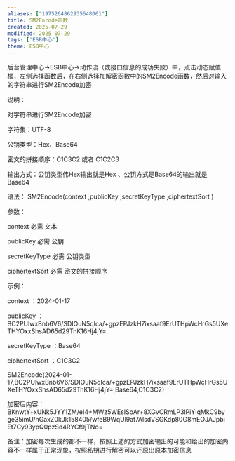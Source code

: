 ```yaml
---
aliases: ["1975264862935648061"]
title: SM2Encode函数
created: 2025-07-29
modified: 2025-07-29
tags: ['ESB中心']
theme: ESB中心
---
```


后台管理中心->ESB中心->动作流（或接口信息的成功失败）中，点击动态赋值框，左侧选择函数后，在右侧选择加解密函数中的SM2Encode函数，然后对输入的字符串进行SM2Encode加密

说明：

对字符串进行SM2Encode加密

字符集：UTF-8

公钥类型：Hex、Base64

密文的拼接顺序：C1C3C2 或者 C1C2C3

输出方式：公钥类型伟Hex输出就是Hex 、公钥方式是Base64的输出就是Base64

语法： SM2Encode(context ,publicKey ,secretKeyType ,ciphertextSort )

参数：

context 必需 文本

publicKey 必需 公钥

secretKeyType 必需 公钥类型

ciphertextSort 必需 密文的拼接顺序

示例：

context ：2024-01-17

publicKey ：BC2PUlwxBnb6V6/SDIOuN5qIca/+gpzEPJzkH7ixsaaf9ErUTHpWcHrGs5UXeTHYOxxShsAD65d29TnK16Hj4jY=

secretKeyType ：Base64

ciphertextSort ：C1C3C2

SM2Encode(2024-01-17,BC2PUlwxBnb6V6/SDIOuN5qIca/+gpzEPJzkH7ixsaaf9ErUTHpWcHrGs5UXeTHYOxxShsAD65d29TnK16Hj4jY=,Base64,C1C3C2)

加密后内容：BKnwtY+xUNk5JYY1ZM/eI4+MWz5WEsISoAr+8XGvCRmLP3lPiYIqMkC9byge35imU/nGaxZ0kJk158405/wfeB9WqUl9at7AlsdVSGKdp80G8mEOJAJpbiEt7Cy93ypQ0pzSd4RYCf9jTNo=

备注：加密每次生成的都不一样，按照上述的方式加密输出的可能和给出的加密内容不一样属于正常现象，按照私钥进行解密可以还原出原本加密信息